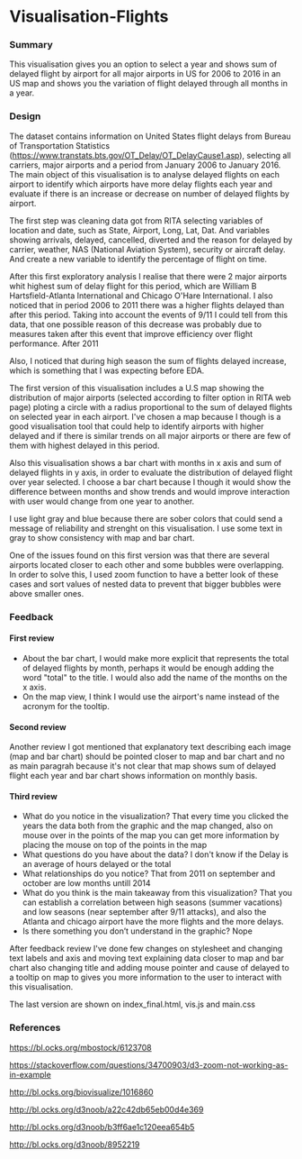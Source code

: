 # Visualisation-Flights

### Summary
This visualisation gives you an option to select a year and shows sum of delayed flight by airport for all major airports in US for 2006 to 2016 in an US map and shows you the variation of flight delayed through all months in a year. 

### Design
The dataset contains information on United States flight delays from Bureau of Transportation Statistics (https://www.transtats.bts.gov/OT_Delay/OT_DelayCause1.asp), selecting all carriers, major airports and a period from January 2006 to January 2016. The main object of this visualisation is to analyse delayed flights on each airport to identify which airports have more delay flights each year and evaluate if there is an increase or decrease on number of delayed flights by airport.

The first step was cleaning data got from RITA selecting variables of location and date, such as
State, Airport, Long, Lat, Dat. And variables showing arrivals, delayed, cancelled,	diverted and the reason for delayed
by carrier,	weather, NAS (National Aviation System), security or aircraft delay. And create a new variable to identify the percentage of flight on time. 

After this first exploratory analysis I realise that there were 2 major airports whit highest sum of delay flight for this period, which are William B Hartsfield-Atlanta International and Chicago O'Hare International. I also noticed that in period 2006 to 2011 there was a higher flights delayed than after this period. Taking into account the events of 9/11 I could tell from this data, that one possible reason of this decrease was probably due to measures taken after this event that improve efficiency over flight performance. After 2011

Also, I noticed that during high season the sum of flights delayed increase, which is something that I was expecting before EDA.

The first version of this visualisation includes a U.S map showing the distribution of major airports (selected according to filter option in RITA web page) ploting a circle with a radius proportional to the sum of delayed flights on selected year in each airport. I've chosen a map because I though is a good visualisation tool that could help to identify airports with higher delayed and if there is similar trends on all major airports or there are few of them with highest delayed in this period. 

Also this visualisation shows a bar chart with months in x axis and sum of delayed flights in y axis, in order to evaluate the distribution of delayed flight over year selected. I choose a bar chart because I though it would show the difference between months and show trends and would improve interaction with user would change from one year to another.

I use light gray and blue because there are sober colors that could send a message of reliability and strenght on this visualisation. I use some text in gray to show consistency with map and bar chart.

One of the issues found on this first version was that there are several airports located closer to each other and some bubbles were overlapping. In order to solve this, I used zoom function to have a better look of these cases and sort values of nested data to prevent that bigger bubbles were above smaller ones. 

### Feedback

#### First review
- About the bar chart, I would make more explicit that represents the total of delayed flights by month, perhaps it would be enough adding the word "total" to the title. I would also add the name of the months on the x axis. 
- On the map view, I think I would use the airport's name instead of the acronym for the tooltip. 

#### Second review
Another review I got mentioned that explanatory text describing each image (map and bar chart) should be pointed closer to map and bar chart and no as main paragrah because it's not clear that map shows sum of delayed flight each year and bar chart shows information on monthly basis.

#### Third review
- What do you notice in the visualization? 
That every time you clicked the years the data both from the graphic and the map changed, also on mouse over in the points of the map you can get more information by placing the mouse on top of the points in the map
- What questions do you have about the data? 
I don't know if the Delay is an average of hours delayed or the total
- What relationships do you notice? 
That from 2011 on september and october are low months untill 2014
- What do you think is the main takeaway from this visualization? 
That you can establish a correlation between high seasons (summer vacations) and low seasons (near september after 9/11 attacks), and also the Atlanta and chicago airport have the more flights and the more delays.
- Is there something you don’t understand in the graphic?
Nope

After feedback review I've done few changes on stylesheet and changing text labels and axis and moving text explaining data closer to map and bar chart also changing title and adding mouse pointer and cause of delayed to a tooltip on map to gives you more information to the user to interact with this visualisation.

The last version are shown on index_final.html, vis.js and main.css

### References

https://bl.ocks.org/mbostock/6123708

https://stackoverflow.com/questions/34700903/d3-zoom-not-working-as-in-example

http://bl.ocks.org/biovisualize/1016860

http://bl.ocks.org/d3noob/a22c42db65eb00d4e369

http://bl.ocks.org/d3noob/b3ff6ae1c120eea654b5

http://bl.ocks.org/d3noob/8952219



